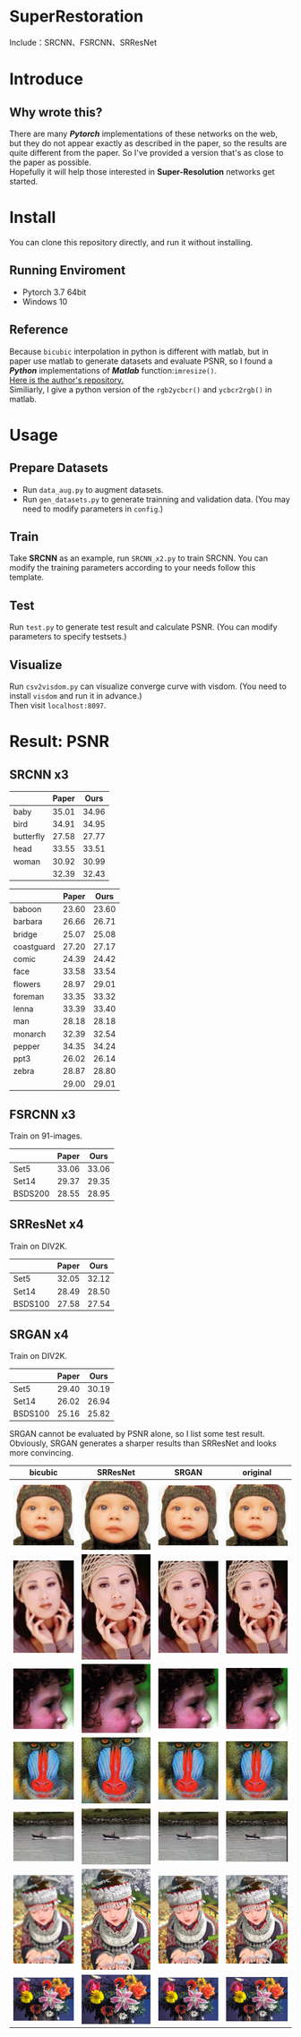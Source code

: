 # SuperRestoration
Include：SRCNN、FSRCNN、SRResNet

# Introduce
## Why wrote this?
There are many ***Pytorch*** implementations of these networks on the web, but they do not appear exactly as described in the paper, so the results are quite different from the paper.
So I've provided a version that's as close to the paper as possible.  
Hopefully it will help those interested in **Super-Resolution** networks get started.

# Install
You can clone this repository directly, and run it without installing.

## Running Enviroment
* Pytorch 3.7 64bit  
* Windows 10

## Reference
Because `bicubic` interpolation in python is different with matlab, 
but in paper use matlab to generate datasets and evaluate PSNR, so I found a ***Python*** implementations of ***Matlab*** function:`imresize()`.  
[Here is the author's repository.](https://github.com/fatheral/matlab_imresize.git)  
Similiarly, I give a python version of the `rgb2ycbcr()` and `ycbcr2rgb()` in matlab.

# Usage
## Prepare Datasets
* Run `data_aug.py` to augment datasets.  
* Run `gen_datasets.py` to generate trainning and validation data. (You may need to modify parameters in `config`.)
## Train
Take **SRCNN** as an example, run `SRCNN_x2.py` to train SRCNN. You can modify the training parameters according to your needs follow this template.
## Test
Run `test.py` to generate test result and calculate PSNR. (You can modify parameters to specify testsets.)
## Visualize
Run `csv2visdom.py` can visualize converge curve with visdom. (You need to install `visdom` and run it in advance.)  
Then visit `localhost:8097`.

# Result: PSNR
## SRCNN x3
|   |Paper| Ours|
----|---|---|
baby|35.01|34.96|
bird|34.91|34.95|
butterfly|27.58|27.77|
head|33.55|33.51|
woman|30.92|30.99|
| |32.39|32.43|

|   |Paper| Ours |  
----|-----|------|
baboon|23.60|23.60|
barbara|26.66|26.71|
bridge|25.07|25.08|
coastguard|27.20|27.17|
comic|24.39|24.42|
face|33.58|33.54|
flowers|28.97|29.01|
foreman|33.35|33.32|
lenna|33.39|33.40|
man|28.18|28.18|
monarch|32.39|32.54|
pepper|34.35|34.24|
ppt3|26.02|26.14|
zebra|28.87|28.80|
| |29.00|29.01|

## FSRCNN x3
Train on 91-images.

|   |Paper| Ours|
----|---|---|
Set5|33.06|33.06|
Set14|29.37|29.35|
BSDS200|28.55|28.95|

## SRResNet x4
Train on DIV2K.

|   |Paper| Ours|
----|---|---|
Set5|32.05|32.12|
Set14|28.49|28.50|
BSDS100|27.58|27.54|

## SRGAN x4
Train on DIV2K.

|   |Paper| Ours|
----|---|---|
Set5|29.40|30.19|
Set14|26.02|26.94|
BSDS100|25.16|25.82|

SRGAN cannot be evaluated by PSNR alone, so I list some test result.  
Obviously, SRGAN generates a sharper results than SRResNet and looks more convincing.

|bicubic|SRResNet|SRGAN|original|
---|---|---|---|
![Image text](./SRResNet/result/baby_GT_bicubic_x4.bmp)|![Image text](./SRResNet/result/baby_GT_SRResNet_x4.bmp)|![Image text](./SRResNet/result/baby_GT_SRGAN_x4.bmp)|![Image text](./SRResNet/result/baby_GT.bmp)
![Image text](./SRResNet/result/woman_GT_bicubic_x4.bmp)|![Image text](./SRResNet/result/woman_GT_SRResNet_x4.bmp)|![Image text](./SRResNet/result/woman_GT_SRGAN_x4.bmp)|![Image text](./SRResNet/result/woman_GT.bmp)
![Image text](./SRResNet/result/head_GT_bicubic_x4.bmp)|![Image text](./SRResNet/result/head_GT_SRResNet_x4.bmp)|![Image text](./SRResNet/result/head_GT_SRGAN_x4.bmp)|![Image text](./SRResNet/result/head_GT.bmp)
![Image text](./SRResNet/result/baboon_bicubic_x4.bmp)|![Image text](./SRResNet/result/baboon_SRResNet_x4.bmp)|![Image text](./SRResNet/result/baboon_SRGAN_x4.bmp)|![Image text](./SRResNet/result/baboon.bmp)
![Image text](./SRResNet/result/coastguard_bicubic_x4.bmp)|![Image text](./SRResNet/result/coastguard_SRResNet_x4.bmp)|![Image text](./SRResNet/result/coastguard_SRGAN_x4.bmp)|![Image text](./SRResNet/result/coastguard.bmp)
![Image text](./SRResNet/result/comic_bicubic_x4.bmp)|![Image text](./SRResNet/result/comic_SRResNet_x4.bmp)|![Image text](./SRResNet/result/comic_SRGAN_x4.bmp)|![Image text](./SRResNet/result/comic.bmp)
![Image text](./SRResNet/result/flowers_bicubic_x4.bmp)|![Image text](./SRResNet/result/flowers_SRResNet_x4.bmp)|![Image text](./SRResNet/result/flowers_SRGAN_x4.bmp)|![Image text](./SRResNet/result/flowers.bmp)


